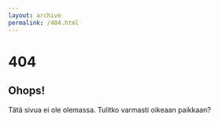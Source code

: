 ```yaml
---
layout: archive
permalink: /404.html
---
```


# 404

## Ohops!

Tätä sivua ei ole olemassa. Tulitko varmasti oikeaan paikkaan?
